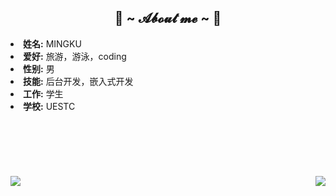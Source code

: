 <body>
<!-- <h1 align="center">~ 💖 𝓦𝓮𝓵𝓬𝓸𝓶𝓮 𝓽𝓸 𝓶𝔂 𝓟𝓻𝓸𝓯𝓲𝓵𝓮 💖 ~</h1> -->
<!-- <br> -->
<!-- <div align="center"> -->
<!-- <img src="https://i.imgur.com/jx17oHT.gif"> -->
<!-- </div> -->
<!-- <br> -->
<div>
<h2 align="center"> 🦊 ~ 𝓐𝓫𝓸𝓾𝓽 𝓶𝓮 ~ 🦊 </h2>
<li>
  <b>姓名:</b> MINGKU 
</li>
<li>
  <b>爱好:</b> 旅游，游泳，coding
</li>
<li>
  <b>性别:</b> 男
</li>
<li>
  <b>技能:</b> 后台开发，嵌入式开发
</li>
<li>
  <b>工作:</b> 学生
</li>
<li>
  <b>学校:</b> UESTC
</li>
<br>

</div>
<div>
  <b></br>
  <b></br>
  <b></br>
  <b></br>
  <b></br>
<img src="https://github-readme-stats.vercel.app/api/top-langs/?username=HackerMac&langs_count=8&hide=javascript,html,css" align="left">
<img src="https://github-readme-stats.vercel.app/api?username=HackerMac&show_icons=true&theme=cobalt" align="right">


